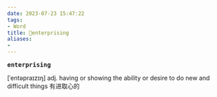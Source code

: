 ```yaml
---
date: 2023-07-23 15:47:22
tags: 
- Word
title: 📖enterprising
aliases: 
- 
---
```


<pre><strong>enterprising</strong></pre>
[ˈentəpraɪzɪŋ]
adj. having or showing the ability or desire to do new and difficult things
有进取⼼的